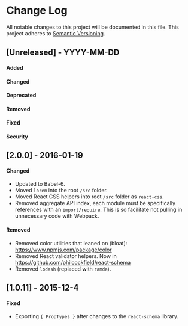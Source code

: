 # Change Log
All notable changes to this project will be documented in this file.
This project adheres to [Semantic Versioning](http://semver.org/).


## [Unreleased] - YYYY-MM-DD
#### Added
#### Changed
#### Deprecated
#### Removed
#### Fixed
#### Security



## [2.0.0] - 2016-01-19
#### Changed
- Updated to Babel-6.
- Moved `lorem` into the root `/src` folder.
- Moved React CSS helpers into root `/src` folder as `react-css`.
- Removed aggregate API index, each module must be specifically references with an `import/require`.
  This is so facilitate not pulling in unnecessary code with Webpack.

#### Removed
- Removed color utilities that leaned on (bloat): https://www.npmjs.com/package/color
- Removed React validator helpers.  Now in https://github.com/philcockfield/react-schema
- Removed `lodash` (replaced with `ramda`).



## [1.0.11] - 2015-12-4
#### Fixed
- Exporting `{ PropTypes }` after changes to the `react-schema` library.
